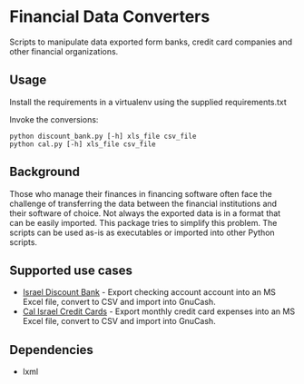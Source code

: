 # Financial Data Converters
Scripts to manipulate data exported form banks, credit card companies and other financial organizations.

## Usage
Install the requirements in a virtualenv using the supplied requirements.txt

Invoke the conversions:
```
python discount_bank.py [-h] xls_file csv_file
python cal.py [-h] xls_file csv_file
```

## Background
Those who manage their finances in financing software often face the challenge of transferring the data between
the financial institutions and their software of choice. Not always the exported data is in a format that can be
easily imported. This package tries to simplify this problem. The scripts can be used as-is as executables or
imported into other Python scripts.

## Supported use cases
* [Israel Discount Bank](https://www.discountbank.co.il/) - Export checking account account into an MS Excel file, 
  convert to CSV and import into GnuCash.
* [Cal Israel Credit Cards](https://www.cal-online.co.il/) - Export monthly credit card expenses into an MS Excel file, 
  convert to CSV and import into GnuCash.

## Dependencies
* lxml
